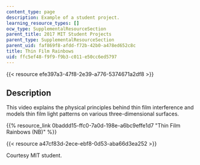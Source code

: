 ```yaml
---
content_type: page
description: Example of a student project.
learning_resource_types: []
ocw_type: SupplementalResourceSection
parent_title: 2017 MIT Student Projects
parent_type: SupplementalResourceSection
parent_uid: faf869f8-afdd-f72b-42b0-a478ed652c8c
title: Thin Film Rainbows
uid: ffc5ef48-f9f9-f9b3-c011-e50cc6ed5797
---
```


{{< resource efe397a3-47f8-2e39-a776-5374671a2df8 >}}

Description
-----------

This video explains the physical principles behind thin film interference and models thin film light patterns on various three-dimensional surfaces.

{{% resource_link 0baddd15-ffc0-7a0d-198e-a6bc9effe1d7 "Thin Film Rainbows (NB)" %}}

{{< resource a47cf83d-2ece-ebf8-0d53-aba66d3ea252 >}}

Courtesy MIT student.